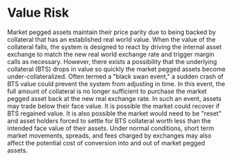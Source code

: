 # Value Risk

Market pegged assets maintain their price parity due to being backed by collateral that has an established real world value.  When the value of the collateral falls, the system is designed to react by driving the internal asset exchange to match the new real world exchange rate and trigger margin calls as necessary.  However, there exists a possibility that the underlying collateral (BTS) drops in value so quickly the market pegged assets become under-collateralized.  Often termed a "black swan event," a sudden crash of BTS value could prevent the system from adjusting in time.  In this event, the full amount of collateral is no longer sufficient to purchase the market pegged asset back at the new real exchange rate.  In such an event, assets may trade below their face value.  It is possible the market could recover if BTS regained value.  It is also possible the market would need to be "reset" and asset holders forced to settle for BTS collateral worth less than the intended face value of their assets.  Under normal conditions, short term market movements, spreads, and fees charged by exchanges may also affect the potential cost of conversion into and out of market pegged assets.

